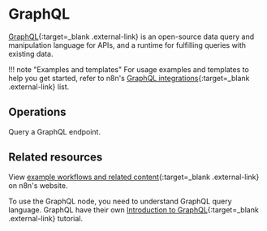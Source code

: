 # GraphQL

[GraphQL](https://graphql.org/){:target=_blank .external-link} is an open-source data query and manipulation language for APIs, and a runtime for fulfilling queries with existing data.

!!! note "Examples and templates"
	For usage examples and templates to help you get started, refer to n8n's [GraphQL integrations](https://n8n.io/integrations/graphql/){:target=_blank .external-link} list.

## Operations

Query a GraphQL endpoint.

## Related resources

View [example workflows and related content](https://n8n.io/integrations/graphql/){:target=_blank .external-link} on n8n's website.

To use the GraphQL node, you need to understand GraphQL query language. GraphQL have their own [Introduction to GraphQL](https://graphql.org/learn/){:target=_blank .external-link} tutorial.
